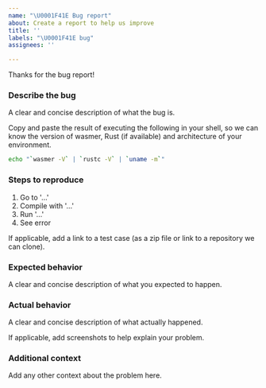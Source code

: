 ```yaml
---
name: "\U0001F41E Bug report"
about: Create a report to help us improve
title: ''
labels: "\U0001F41E bug"
assignees: ''

---
```


Thanks for the bug report!

### Describe the bug

A clear and concise description of what the bug is.

Copy and paste the result of executing the following in your shell, so we can know the version of wasmer, Rust (if available) and architecture of your environment.

```bash
echo "`wasmer -V` | `rustc -V` | `uname -m`"
```

### Steps to reproduce

1. Go to '…'
2. Compile with '…'
3. Run '…'
4. See error

If applicable, add a link to a test case (as a zip file or link to a repository we can clone).

### Expected behavior

A clear and concise description of what you expected to happen.

### Actual behavior

A clear and concise description of what actually happened.

If applicable, add screenshots to help explain your problem.

### Additional context

Add any other context about the problem here.
